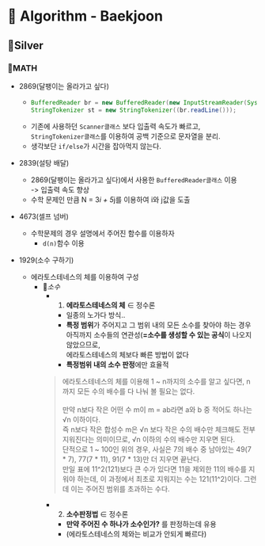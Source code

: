 # 🧸 Algorithm - Baekjoon


## 📍Silver
### 🧮MATH
- 2869(달팽이는 올라가고 싶다)
  - ``` java
    BufferedReader br = new BufferedReader(new InputStreamReader(System.in));
    StringTokenizer st = new StringTokenizer((br.readLine()));
    ```
  - 기존에 사용하던 `Scanner클래스` 보다 입출력 속도가 빠르고, <br> `StringTokenizer클래스`를 이용하여 공백 기준으로 문자열을 분리.
  - 생각보단 `if/else`가 시간을 잡아먹지 않는다.  

- 2839(설탕 배달)
  - 2869(달팽이는 올라가고 싶다)에서 사용한 `BufferedReader클래스` 이용 <br> -> 입출력 속도 향상
  - 수학 문제인 만큼 N = 3*i + 5*j를 이용하여 i와 j값을 도출

- 4673(셀프 넘버)
  - 수학문제의 경우 설명에서 주어진 함수를 이용하자
    - `d(n)`함수 이용

- 1929(소수 구하기)
  - 에라토스테네스의 체를 이용하여 구성
      - 📌*소수*
        - 1) **에라토스테네스의 체** ∈ 정수론
          - 일종의 노가다 방식.. 
          - **특정 범위**가 주어지고 그 범위 내의 모든 소수를 찾아야 하는 경우 <br> 아직까지 소수들의 연관성(**=소수를 생성할 수 있는 공식**이 나오지 않았으므로,<br> 에라토스테네스의 체보다 빠른 방법이 없다
          - **특정범위 내의 소수 판정**에만 효율적
        >    에라토스테네스의 체를 이용해 1 ~ n까지의 소수를 알고 싶다면, n까지 모든 수의 배수를 다 나눠 볼 필요는 없다.   
      <br>만약 n보다 작은 어떤 수 m이 m = ab라면 a와 b 중 적어도 하나는 √n 이하이다.
      <br>즉 n보다 작은 합성수 m은 √n 보다 작은 수의 배수만 체크해도 전부 지워진다는 의미이므로, √n 이하의 수의 배수만 지우면 된다. 
      <br>단적으로 1 ~ 100인 위의 경우, 사실은 7의 배수 중 남아있는 49(7 * 7), 77(7 * 11), 91(7 * 13)만 더 지우면 끝난다.
      <br>만일 표에 11^2(121)보다 큰 수가 있다면 11을 제외한 11의 배수를 지워야 하는데, 이 과정에서 최초로 지워지는 수는 121(11^2)이다. 그런데 이는 주어진 범위를 초과하는 수다.        
        - 2) **소수판정법** ∈ 정수론
            - **만약 주어진 수 하나가 소수인가?** 를 판정하는데 유용
            - (에라토스테네스의 체와는 비교가 안되게 빠르다)




